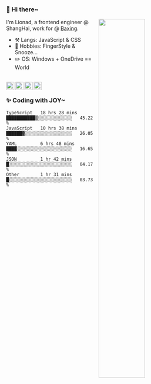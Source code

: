 ### 👋 Hi there~

[<img align="right" width="50%" src="https://github-readme-stats.vercel.app/api?username=Lionad-Morotar&show_icons=true">](https://metrics.lecoq.io/ouuan?template=classic)

I'm Lionad, a frontend engineer @ ShangHai, work for @ [Baxing](https://github.com/baixing).

- ⚒️ Langs: JavaScript & CSS
- 🎨 Hobbies: FingerStyle & Snooze...
- ✏️ OS: Windows + OneDrive == World

<br />

<a href="https://www.lionad.art">
  <img align="left" alt="lionad-art" width="22px" src="https://cdn.jsdelivr.net/npm/simple-icons@3.1.0/icons/wordpress.svg" />
</a>
<a href="#1806234223">
  <img align="left" alt="1806234223" width="22px" src="https://cdn.jsdelivr.net/npm/simple-icons@3.1.0/icons/tencentqq.svg" />
</a>
<a href="https://www.zhihu.com/people/Lionad">
  <img align="left" alt="132yse" width="22px" src="https://cdn.jsdelivr.net/npm/simple-icons@3.1.0/icons/zhihu.svg" />
</a>
<a href="https://github.com/Lionad-Morotar">
  <img align="left" alt="yisar" width="22px" src="https://cdn.jsdelivr.net/npm/simple-icons@3.1.0/icons/github.svg" />
</a>

<br />

### ✨ Coding with JOY~

<!--START_SECTION:waka-->
```text
TypeScript   18 hrs 28 mins  ███████████▒░░░░░░░░░░░░░   45.22 % 
JavaScript   10 hrs 38 mins  ██████▓░░░░░░░░░░░░░░░░░░   26.05 % 
YAML         6 hrs 48 mins   ████░░░░░░░░░░░░░░░░░░░░░   16.65 % 
JSON         1 hr 42 mins    █░░░░░░░░░░░░░░░░░░░░░░░░   04.17 % 
Other        1 hr 31 mins    █░░░░░░░░░░░░░░░░░░░░░░░░   03.73 % 
```
<!--END_SECTION:waka-->
